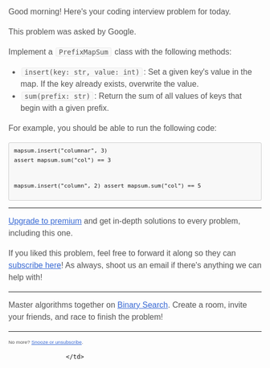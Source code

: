 <td style="word-break:break-word;font-family:Arial,'Helvetica Neue',Helvetica,sans-serif;box-sizing:border-box;padding:35px">
											<p style="margin-top: 0px; color: rgb(85, 85, 85); font-size: 16px; line-height: 1.5em; text-align: left; font-family: Arial, &quot;Helvetica Neue&quot;, Helvetica, sans-serif; box-sizing: border-box; --darkreader-inline-color:#b2aca2;" data-darkreader-inline-color="">Good morning! Here's your coding interview problem for today.</p>
<p style="margin-top: 0px; color: rgb(85, 85, 85); font-size: 16px; line-height: 1.5em; text-align: left; font-family: Arial, &quot;Helvetica Neue&quot;, Helvetica, sans-serif; box-sizing: border-box; --darkreader-inline-color:#b2aca2;" data-darkreader-inline-color="">This problem was asked by Google.</p>
<p style="margin-top: 0px; color: rgb(85, 85, 85); font-size: 16px; line-height: 1.5em; text-align: left; font-family: Arial, &quot;Helvetica Neue&quot;, Helvetica, sans-serif; box-sizing: border-box; --darkreader-inline-color:#b2aca2;" data-darkreader-inline-color="">Implement a <code style="font-family: monospace; margin: 0px 2px; padding: 0px 5px; white-space: nowrap; border: 1px solid rgb(234, 234, 234); background-color: rgb(248, 248, 248); border-radius: 3px; --darkreader-inline-border-top:#363a3d; --darkreader-inline-border-right:#363a3d; --darkreader-inline-border-bottom:#363a3d; --darkreader-inline-border-left:#363a3d; --darkreader-inline-bgcolor:#1c1e1f;" data-darkreader-inline-border-top="" data-darkreader-inline-border-right="" data-darkreader-inline-border-bottom="" data-darkreader-inline-border-left="" data-darkreader-inline-bgcolor="">PrefixMapSum</code> class with the following methods:</p>
<ul style="text-align: left; color: rgb(85, 85, 85); font-size: 16px; line-height: 1.5em; padding-left: 24px; font-family: Arial, &quot;Helvetica Neue&quot;, Helvetica, sans-serif; box-sizing: border-box; --darkreader-inline-color:#b2aca2;" data-darkreader-inline-color="">
<li style="font-family:Arial,'Helvetica Neue',Helvetica,sans-serif;box-sizing:border-box"><code style="font-family: monospace; margin: 0px 2px; padding: 0px 5px; white-space: nowrap; border: 1px solid rgb(234, 234, 234); background-color: rgb(248, 248, 248); border-radius: 3px; --darkreader-inline-border-top:#363a3d; --darkreader-inline-border-right:#363a3d; --darkreader-inline-border-bottom:#363a3d; --darkreader-inline-border-left:#363a3d; --darkreader-inline-bgcolor:#1c1e1f;" data-darkreader-inline-border-top="" data-darkreader-inline-border-right="" data-darkreader-inline-border-bottom="" data-darkreader-inline-border-left="" data-darkreader-inline-bgcolor="">insert(key: str, value: int)</code>: Set a given key's value in the map. If the key already exists, overwrite the value.</li>
<li style="font-family:Arial,'Helvetica Neue',Helvetica,sans-serif;box-sizing:border-box"><code style="font-family: monospace; margin: 0px 2px; padding: 0px 5px; white-space: nowrap; border: 1px solid rgb(234, 234, 234); background-color: rgb(248, 248, 248); border-radius: 3px; --darkreader-inline-border-top:#363a3d; --darkreader-inline-border-right:#363a3d; --darkreader-inline-border-bottom:#363a3d; --darkreader-inline-border-left:#363a3d; --darkreader-inline-bgcolor:#1c1e1f;" data-darkreader-inline-border-top="" data-darkreader-inline-border-right="" data-darkreader-inline-border-bottom="" data-darkreader-inline-border-left="" data-darkreader-inline-bgcolor="">sum(prefix: str)</code>: Return the sum of all values of keys that begin with a given prefix.</li>
</ul>
<p style="margin-top: 0px; color: rgb(85, 85, 85); font-size: 16px; line-height: 1.5em; text-align: left; font-family: Arial, &quot;Helvetica Neue&quot;, Helvetica, sans-serif; box-sizing: border-box; --darkreader-inline-color:#b2aca2;" data-darkreader-inline-color="">For example, you should be able to run the following code:</p>
<pre style="background-color: rgb(248, 248, 248); border: 1px solid rgb(204, 204, 204); font-size: 13px; line-height: 19px; overflow: auto; padding: 6px 10px; border-radius: 3px; --darkreader-inline-bgcolor:#1c1e1f; --darkreader-inline-border-top:#3e4446; --darkreader-inline-border-right:#3e4446; --darkreader-inline-border-bottom:#3e4446; --darkreader-inline-border-left:#3e4446;" data-darkreader-inline-bgcolor="" data-darkreader-inline-border-top="" data-darkreader-inline-border-right="" data-darkreader-inline-border-bottom="" data-darkreader-inline-border-left=""><code style="border-radius: 3px; font-family: monospace; margin: 0px; padding: 0px; white-space: pre-wrap; background: transparent; border: none; --darkreader-inline-bgimage: initial; --darkreader-inline-bgcolor:transparent; --darkreader-inline-border-top: initial; --darkreader-inline-border-right: initial; --darkreader-inline-border-bottom: initial; --darkreader-inline-border-left: initial;" data-darkreader-inline-bgimage="" data-darkreader-inline-bgcolor="" data-darkreader-inline-border-top="" data-darkreader-inline-border-right="" data-darkreader-inline-border-bottom="" data-darkreader-inline-border-left="">mapsum.insert("columnar", 3)
assert mapsum.sum("col") == 3

mapsum.insert("column", 2)
assert mapsum.sum("col") == 5
</code></pre>
<hr style="font-family:Arial,'Helvetica Neue',Helvetica,sans-serif;box-sizing:border-box">
<p style="margin-top: 0px; color: rgb(85, 85, 85); font-size: 16px; line-height: 1.5em; text-align: left; font-family: Arial, &quot;Helvetica Neue&quot;, Helvetica, sans-serif; box-sizing: border-box; --darkreader-inline-color:#b2aca2;" data-darkreader-inline-color=""><a href="https://www.dailycodingproblem.com/subscribe?email=kundanranjan.ml%40gmail.com" style="color: rgb(56, 105, 212); font-family: Arial, &quot;Helvetica Neue&quot;, Helvetica, sans-serif; box-sizing: border-box; --darkreader-inline-color:#4a8ed8;" target="_blank" data-saferedirecturl="https://www.google.com/url?q=https://www.dailycodingproblem.com/subscribe?email%3Dkundanranjan.ml%2540gmail.com&amp;source=gmail&amp;ust=1624108092661000&amp;usg=AFQjCNHnfMaIyuhXvh5H0zDBQcCRyjlxkA" data-darkreader-inline-color="">Upgrade to premium</a> and get in-depth solutions to every problem, including this one. </p>
<p style="margin-top: 0px; color: rgb(85, 85, 85); font-size: 16px; line-height: 1.5em; text-align: left; font-family: Arial, &quot;Helvetica Neue&quot;, Helvetica, sans-serif; box-sizing: border-box; --darkreader-inline-color:#b2aca2;" data-darkreader-inline-color="">If you liked this problem, feel free to forward it along so they can <a href="https://www.dailycodingproblem.com/" style="color: rgb(56, 105, 212); font-family: Arial, &quot;Helvetica Neue&quot;, Helvetica, sans-serif; box-sizing: border-box; --darkreader-inline-color:#4a8ed8;" target="_blank" data-saferedirecturl="https://www.google.com/url?q=https://www.dailycodingproblem.com/&amp;source=gmail&amp;ust=1624108092661000&amp;usg=AFQjCNHUQK5GTLbca2g8MutGJ1V_KQmGaw" data-darkreader-inline-color="">subscribe here</a>! As always, shoot us an email if there's anything we can help with!</p>
<hr style="font-family:Arial,'Helvetica Neue',Helvetica,sans-serif;box-sizing:border-box">
<p style="margin-top: 0px; color: rgb(85, 85, 85); font-size: 16px; line-height: 1.5em; text-align: left; font-family: Arial, &quot;Helvetica Neue&quot;, Helvetica, sans-serif; box-sizing: border-box; --darkreader-inline-color:#b2aca2;" data-darkreader-inline-color="">Master algorithms together on <a href="https://binarysearch.io/?ref=dcp" style="color: rgb(56, 105, 212); font-family: Arial, &quot;Helvetica Neue&quot;, Helvetica, sans-serif; box-sizing: border-box; --darkreader-inline-color:#4a8ed8;" target="_blank" data-saferedirecturl="https://www.google.com/url?q=https://binarysearch.io/?ref%3Ddcp&amp;source=gmail&amp;ust=1624108092661000&amp;usg=AFQjCNE43o9u4zCojzQtPYlxV240o09OWw" data-darkreader-inline-color="">Binary Search</a>. Create a room, invite your friends, and race to finish the problem!</p>
<hr style="font-family:Arial,'Helvetica Neue',Helvetica,sans-serif;box-sizing:border-box">
<p style="margin-top: 0px; color: rgb(85, 85, 85); line-height: 1.5em; text-align: left; font-family: Arial, &quot;Helvetica Neue&quot;, Helvetica, sans-serif; box-sizing: border-box; font-size: 0.7em; --darkreader-inline-color:#b2aca2;" data-darkreader-inline-color="">
  No more? <a href="https://dailycodingproblem.com/unsubscribe?unsubscribeKey=1ab967fc821c8f6573f4026910335badd75d83f938ee94b1195390a6ebe914e53549d45a" style="color: rgb(56, 105, 212); font-family: Arial, &quot;Helvetica Neue&quot;, Helvetica, sans-serif; box-sizing: border-box; --darkreader-inline-color:#4a8ed8;" target="_blank" data-saferedirecturl="https://www.google.com/url?q=https://dailycodingproblem.com/unsubscribe?unsubscribeKey%3D1ab967fc821c8f6573f4026910335badd75d83f938ee94b1195390a6ebe914e53549d45a&amp;source=gmail&amp;ust=1624108092661000&amp;usg=AFQjCNHugY21Q0lpAlo_t7kOgnER_v8cAQ" data-darkreader-inline-color="">Snooze or unsubscribe</a>.
</p>

                    </td>